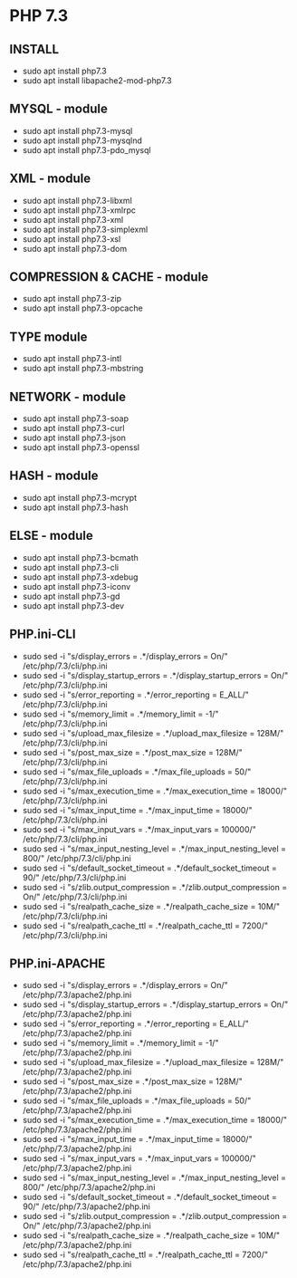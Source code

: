 # PHP 7.3

## INSTALL

* sudo apt install php7.3
* sudo apt install libapache2-mod-php7.3

## MYSQL - module

* sudo apt install php7.3-mysql
* sudo apt install php7.3-mysqlnd
* sudo apt install php7.3-pdo_mysql

## XML - module

* sudo apt install php7.3-libxml
* sudo apt install php7.3-xmlrpc
* sudo apt install php7.3-xml
* sudo apt install php7.3-simplexml
* sudo apt install php7.3-xsl
* sudo apt install php7.3-dom

## COMPRESSION & CACHE - module

* sudo apt install php7.3-zip
* sudo apt install php7.3-opcache

## TYPE module

* sudo apt install php7.3-intl
* sudo apt install php7.3-mbstring

## NETWORK - module

* sudo apt install php7.3-soap
* sudo apt install php7.3-curl
* sudo apt install php7.3-json
* sudo apt install php7.3-openssl

## HASH - module

* sudo apt install php7.3-mcrypt
* sudo apt install php7.3-hash

## ELSE - module

* sudo apt install php7.3-bcmath
* sudo apt install php7.3-cli
* sudo apt install php7.3-xdebug
* sudo apt install php7.3-iconv
* sudo apt install php7.3-gd
* sudo apt install php7.3-dev

## PHP.ini-CLI

* sudo sed -i "s/display_errors = .*/display_errors = On/" /etc/php/7.3/cli/php.ini
* sudo sed -i "s/display_startup_errors = .*/display_startup_errors = On/" /etc/php/7.3/cli/php.ini
* sudo sed -i "s/error_reporting = .*/error_reporting = E_ALL/" /etc/php/7.3/cli/php.ini
* sudo sed -i "s/memory_limit = .*/memory_limit = -1/" /etc/php/7.3/cli/php.ini
* sudo sed -i "s/upload_max_filesize = .*/upload_max_filesize = 128M/" /etc/php/7.3/cli/php.ini
* sudo sed -i "s/post_max_size = .*/post_max_size = 128M/" /etc/php/7.3/cli/php.ini
* sudo sed -i "s/max_file_uploads = .*/max_file_uploads = 50/" /etc/php/7.3/cli/php.ini
* sudo sed -i "s/max_execution_time = .*/max_execution_time = 18000/" /etc/php/7.3/cli/php.ini
* sudo sed -i "s/max_input_time = .*/max_input_time = 18000/" /etc/php/7.3/cli/php.ini
* sudo sed -i "s/max_input_vars = .*/max_input_vars = 100000/" /etc/php/7.3/cli/php.ini
* sudo sed -i "s/max_input_nesting_level = .*/max_input_nesting_level = 800/" /etc/php/7.3/cli/php.ini
* sudo sed -i "s/default_socket_timeout = .*/default_socket_timeout = 90/" /etc/php/7.3/cli/php.ini
* sudo sed -i "s/zlib.output_compression = .*/zlib.output_compression = On/" /etc/php/7.3/cli/php.ini
* sudo sed -i "s/realpath_cache_size = .*/realpath_cache_size = 10M/" /etc/php/7.3/cli/php.ini
* sudo sed -i "s/realpath_cache_ttl = .*/realpath_cache_ttl = 7200/" /etc/php/7.3/cli/php.ini

## PHP.ini-APACHE

* sudo sed -i "s/display_errors = .*/display_errors = On/" /etc/php/7.3/apache2/php.ini
* sudo sed -i "s/display_startup_errors = .*/display_startup_errors = On/" /etc/php/7.3/apache2/php.ini
* sudo sed -i "s/error_reporting = .*/error_reporting = E_ALL/" /etc/php/7.3/apache2/php.ini
* sudo sed -i "s/memory_limit = .*/memory_limit = -1/" /etc/php/7.3/apache2/php.ini
* sudo sed -i "s/upload_max_filesize = .*/upload_max_filesize = 128M/" /etc/php/7.3/apache2/php.ini
* sudo sed -i "s/post_max_size = .*/post_max_size = 128M/" /etc/php/7.3/apache2/php.ini
* sudo sed -i "s/max_file_uploads = .*/max_file_uploads = 50/" /etc/php/7.3/apache2/php.ini
* sudo sed -i "s/max_execution_time = .*/max_execution_time = 18000/" /etc/php/7.3/apache2/php.ini
* sudo sed -i "s/max_input_time = .*/max_input_time = 18000/" /etc/php/7.3/apache2/php.ini
* sudo sed -i "s/max_input_vars = .*/max_input_vars = 100000/" /etc/php/7.3/apache2/php.ini
* sudo sed -i "s/max_input_nesting_level = .*/max_input_nesting_level = 800/" /etc/php/7.3/apache2/php.ini
* sudo sed -i "s/default_socket_timeout = .*/default_socket_timeout = 90/" /etc/php/7.3/apache2/php.ini
* sudo sed -i "s/zlib.output_compression = .*/zlib.output_compression = On/" /etc/php/7.3/apache2/php.ini
* sudo sed -i "s/realpath_cache_size = .*/realpath_cache_size = 10M/" /etc/php/7.3/apache2/php.ini
* sudo sed -i "s/realpath_cache_ttl = .*/realpath_cache_ttl = 7200/" /etc/php/7.3/apache2/php.ini

